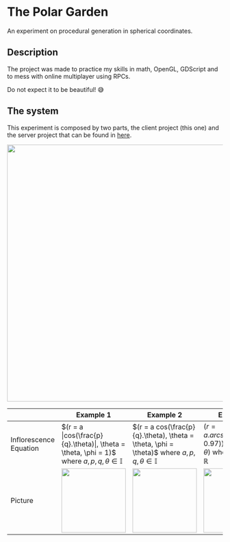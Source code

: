 # The Polar Garden
An experiment on procedural generation in spherical coordinates.

## Description

The project was made to practice my skills in math, OpenGL, GDScript and to mess with online multiplayer using RPCs.

Do not expect it to be beautiful! :sweat_smile:

## The system

This experiment is composed by two parts, the client project (this one) and the server project that can be found in [here](https://github.com/paternostrox/PolarGarden-Server).



<img src="https://user-images.githubusercontent.com/19597048/236262658-fbce294f-1c45-409e-898e-9e213ad3dd50.png" width="600">

|  | Example 1 | Example 2 | Example 3 |
| --- | --- | --- | --- |
| Inflorescence Equation |  $(r = a \|cos(\frac{p}{q}.\theta)\|, \theta = \theta, \phi = 1)$ where $a,p,q,\theta \in \mathbb{I}$ | $(r = a cos(\frac{p}{q}.\theta), \theta = \theta, \phi = \theta)$ where $a,p,q,\theta \in \mathbb{I}$ | $(r = a.arcsen(cos(n.\theta + 0.97)), \theta = \theta, \phi = \theta)$ where $a,n,\theta \in \mathbb{R}$
Picture |<img src="https://user-images.githubusercontent.com/19597048/236263085-1532607a-3b9f-432e-906a-b2c36f97a94d.png" width="150" height="150">|<img src="https://user-images.githubusercontent.com/19597048/236290781-716c97e3-9b95-40d3-b487-2045899ce437.png" width="150" height="150">|<img src="https://user-images.githubusercontent.com/19597048/236263245-bf94632e-d164-44e8-a722-663c30820408.png" width="150" height="150">
